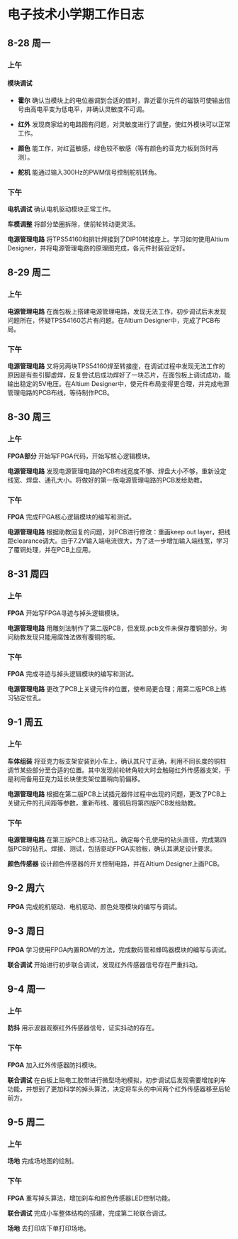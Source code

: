 # 电子技术小学期工作日志

## 8-28 周一

### 上午

#### 模块调试

- **霍尔** 确认当模块上的电位器调到合适的值时，靠近霍尔元件的磁铁可使输出信号由高电平变为低电平，并确认灵敏度不可调。

- **红外** 发现商家给的电路图有问题，对灵敏度进行了调整，使红外模块可以正常工作。

- **颜色** 能工作，对红蓝敏感，绿色较不敏感（等有颜色的亚克力板到货时再测）。

- **舵机** 能通过输入300Hz的PWM信号控制舵机转角。

### 下午

**电机调试** 确认电机驱动模块正常工作。

**车模调整** 将部分垫圈拆除，使前轮转动更灵活。

**电源管理电路** 将TPS54160和排针焊接到了DIP10转接座上。学习如何使用Altium Designer，并将电源管理电路的原理图完成，各元件封装设定好。

## 8-29 周二

### 上午

**电源管理电路** 在面包板上搭建电源管理电路，发现无法工作，初步调试后未发现问题所在，怀疑TPS54160芯片有问题。在Altium Designer中，完成了PCB布局。

### 下午

**电源管理电路** 又将另两块TPS54160焊至转接座，在调试过程中发现无法工作的原因是有些引脚虚焊，反复尝试后成功焊好了一块芯片，在面包板上调试成功，能输出稳定的5V电压。在Altium Designer中，使元件布局变得更合理，并完成电源管理电路的PCB布线，等待制作PCB。

## 8-30 周三

### 上午

**FPGA部分** 开始写FPGA代码，开始写核心逻辑模块。

**电源管理电路** 发现电源管理电路的PCB布线宽度不够、焊盘大小不够，重新设定线宽、焊盘、通孔大小。将做好的第一版电源管理电路的PCB发给助教。

### 下午

**FPGA** 完成FPGA核心逻辑模块的编写和测试。

**电源管理电路** 根据助教回复的问题，对PCB进行修改：重画keep out layer，把线距clearance调大。由于7.2V输入端电流很大，为了进一步增加输入端线宽，学习了覆铜处理，并在PCB上应用。

## 8-31 周四

### 上午

**FPGA** 开始写FPGA寻迹与掉头逻辑模块。

**电源管理电路** 用雕刻法制作了第二版PCB，但发现.pcb文件未保存覆铜部分。询问助教发现只能用腐蚀法做有覆铜的板。

### 下午

**FPGA** 完成寻迹与掉头逻辑模块的编写和测试。

**电源管理电路** 更改了PCB上关键元件的位置，使布局更合理；用第二版PCB上练习钻定位孔。

## 9-1 周五

### 上午

**车体组装** 将亚克力板支架安装到小车上，确认其尺寸正确，利用不同长度的铜柱调节某些部分至合适的位置。其中发现前轮转角较大时会触碰红外传感器支架，于是利用备用亚克力延长块使支架位置稍向前偏移。

**电源管理电路** 根据在第二版PCB上试插元器件过程中出现的问题，更改了PCB上关键元件的孔间距等参数，重新布线、覆铜后将第四版PCB发给助教。

### 下午

**电源管理电路** 在第三版PCB上练习钻孔，确定每个孔使用的钻头直径，完成第四版PCB的钻孔、焊接、测试，包括驱动FPGA实验板，确认其满足设计要求。

**颜色传感器** 设计颜色传感器的开关控制电路，并在Altium Designer上画PCB。

## 9-2 周六

**FPGA** 完成舵机驱动、电机驱动、颜色处理模块的编写与调试。

## 9-3 周日

**FPGA** 学习使用FPGA内置ROM的方法，完成数码管和蜂鸣器模块的编写与调试。

**联合调试** 开始进行初步联合调试，发现红外传感器信号存在严重抖动。

## 9-4 周一

### 上午

**防抖** 用示波器观察红外传感器信号，证实抖动的存在。

### 下午

**FPGA** 加入红外传感器防抖模块。

**联合调试** 在白板上贴电工胶带进行微型场地模拟，初步调试后发现需要增加刹车功能，并想到了更加科学的掉头算法，决定将车头的中间两个红外传感器移至后轮前方。

## 9-5 周二

### 上午

**场地** 完成场地图的绘制。

### 下午

**FPGA** 重写掉头算法，增加刹车和颜色传感器LED控制功能。

**联合调试** 完成小车整体结构的搭建，完成第二轮联合调试。

**场地** 去打印店下单打印场地。